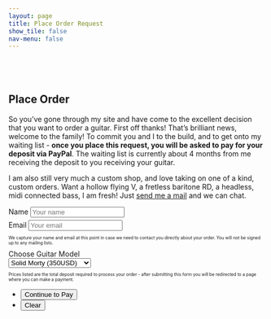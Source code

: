 ```yaml
---
layout: page
title: Place Order Request
show_tile: false
nav-menu: false
---
```


<!-- Main -->
<div id="main" class="alt">


<!-- Scripts -->
<script type="text/javascript">

	function showme() {
	  var x = document.getElementById("showme");
	  if (x.style.display === "none") {
	    x.style.display = "block";setTimeout(showPage, 1400);
	    $('html, body').animate({ scrollTop: 0 }, 'fast');
	  } else {
	    x.style.display = "none";
	  }
	};
	function showPage() {
	  document.getElementById("loader").style.display = "none";
	  document.getElementById("order-success-message").style.display = "block";
	  document.getElementById("submit").disabled = true;
	};
</script>


<!-- Intro -->
<section>
	<div class="inner">
		<section style="margin-top: 6em" >
			<h2>Place Order</h2>
			<!-- Success! -->
			<div id="showme" style="display:none;" class="box order-success">
				<div class="loader" id="loader"></div>
				<div id="order-success-message" class="order-success-message">
					<h3>Order Placed - Deposit Required</h3>
					<p>Your order request has been placed and I will be in touch soon about the details of your build.</p>
					<p>A deposit is required before your name can be added to our waitlist.</p>
					<ul class="actions">
						<li><input type="button" value="Pay Deposit Now" class="special" onclick="window.location.assign('/checkout/' + guitarmodel.value,'newtab')"/></li>
					</ul>
				</div>
			</div>
			<p>So you’ve gone through my site and have come to the excellent decision that you want to order a guitar. First off thanks! That’s brilliant news, welcome to the family! To commit you and I to the build, and to get onto my waiting list - <strong>once you place this request, you will be asked to pay for your deposit via PayPal</strong>. The waiting list is currently about 4 months from me receiving the deposit to you receiving your guitar.</p> 
			<p>I am also still very much a custom shop, and love taking on one of a kind, custom orders. Want a hollow flying V, a fretless baritone RD, a headless, midi connected bass, I am fresh! Just <a href="{{ 'contact' | relative_url }}">send me a mail</a> and we can chat.</p>
			<!-- Form -->
			<form id="order-request" method="post" onsubmit="return false">
				<div class="field half first" style="margin-bottom: 0.4em">
					<label for="name">Name</label>
					<input type="text" id="yourname" placeholder="Your name"/>
				</div>
				<div class="field half" style="margin-bottom: 0.4em">
					<label for="email">Email</label>
					<input type="email" id="email" placeholder="Your email"/>
				</div>
				<p style="font-size:0.6em">We capture your name and email at this point in case we need to contact you directly about your order. You will not be signed up to any mailing lists.</p>
				<div class="field">
					<label for="guitarmodel">Choose Guitar Model</label>
					<div class="select-wrapper">
						<select name="guitarmodel" id="guitarmodel">
							<option value="solid-t">Solid Morty (350USD)</option>
							<option value="hollow-t">Hollow Morty (420USD)</option>
							<option value="offset">Moar Offset (500USD)</option>
							<option value="solid-bass">Solid Bass (500USD)</option>
							<option value="hollow-bass">Hollow Bass (450USD)</option>
							<option value="wayfair">Wayfair (750USD)</option>
						</select>
					</div>
					<p style="font-size:0.6em">Prices listed are the total deposit required to process your order - after submitting this form you will be redirected to a page where you can make a payment.</p>	
				</div>
				<div class="row uniform" style="display:none;">
					<div class="4u 12u$(xsmall)">
						<div class="field">
							<label for="wood">Body Wood</label>
							<div class="select-wrapper">
								<select name="wood" id="wood">
									<option value="test">Wood 1</option>
								</select>
							</div>
						</div>
					</div>
					<div class="4u 12u$(xsmall)">
						<div class="field">
							<label for="neck">Neck Radius</label>
							<div class="select-wrapper">
								<select name="neck" id="neck">
									<option value="test">Option 1</option>
								</select>
							</div>
						</div>
					</div>
					<div class="4u 12u$(xsmall)">
						<div class="field">
							<label for="scale">Scale Length</label>
							<div class="select-wrapper">
								<select name="scale" id="scale">
									<option value="test">Option 1</option>
								</select>
							</div>
						</div>
					</div>
				</div>
				<ul class="actions">
					<li><input id="submit" type="submit" value="Continue to Pay" class="special" onclick="showme();"/></li>
					<li><input type="reset" value="Clear" /></li>
				</ul>
			</form>	
			<!-- Scripts -->
			<script src="https://cdn.jsdelivr.net/npm/axios/dist/axios.min.js"></script>
			<script type="text/javascript">
				var form = document.querySelector("#order-request");
				var email = document.querySelector("#email");
				var guitar = document.querySelector("#guitarmodel");
				var wood = document.querySelector("#wood");
				var neck = document.querySelector("#neck");
				var scale = document.querySelector("#scale");

				// When the form is submitted...
				form.addEventListener("submit", function(event) {
				  event.preventDefault();

					// POST the data
					axios.post('https://api.airtable.com/v0/appQjVXW2zEsNMZdB/Orders?api_key=keykx6o2ysAy0m8xs', {
					   	"fields": {
					    	"name": document.getElementById("yourname").value,
					    	"email": email.value,
					      	"guitar": guitar.options[guitar.selectedIndex].value,
					      	"wood": document.getElementById("wood").value,
					      	"neck": document.getElementById("neck").value,
					      	"scale": document.getElementById("scale").value
					    }
				  	});
				});
			</script>
		</section>
	</div>
</section>